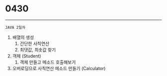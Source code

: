 # 0430

---

```
JAVA 2일차
```

1. 배열의 생성
    1. 간단한 사칙연산
    2. 최댓값, 최솟값 찾기
2. 객체 (Student)
    1.  객체 만들고 메소드 호출해보기
3. 오버로딩으로 사칙연산 메소드 만들기 (Calculator)
